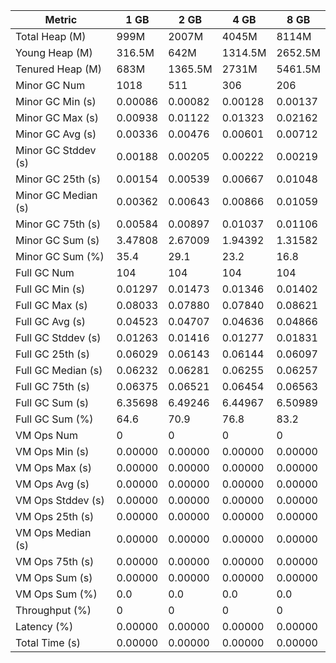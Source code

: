 | Metric | 1 GB | 2 GB | 4 GB | 8 GB |
|------|----|----|----|----|
| Total Heap (M) | 999M | 2007M | 4045M | 8114M |
| Young Heap (M) | 316.5M | 642M | 1314.5M | 2652.5M |
| Tenured Heap (M) | 683M | 1365.5M | 2731M | 5461.5M |
| Minor GC Num | 1018 | 511 | 306 | 206 |
| Minor GC Min (s) | 0.00086 | 0.00082 | 0.00128 | 0.00137 |
| Minor GC Max (s) | 0.00938 | 0.01122 | 0.01323 | 0.02162 |
| Minor GC Avg (s) | 0.00336 | 0.00476 | 0.00601 | 0.00712 |
| Minor GC Stddev (s) | 0.00188 | 0.00205 | 0.00222 | 0.00219 |
| Minor GC 25th (s) | 0.00154 | 0.00539 | 0.00667 | 0.01048 |
| Minor GC Median (s) | 0.00362 | 0.00643 | 0.00866 | 0.01059 |
| Minor GC 75th (s) | 0.00584 | 0.00897 | 0.01037 | 0.01106 |
| Minor GC Sum (s) | 3.47808 | 2.67009 | 1.94392 | 1.31582 |
| Minor GC Sum (%) | 35.4 | 29.1 | 23.2 | 16.8 |
| Full GC Num | 104 | 104 | 104 | 104 |
| Full GC Min (s) | 0.01297 | 0.01473 | 0.01346 | 0.01402 |
| Full GC Max (s) | 0.08033 | 0.07880 | 0.07840 | 0.08621 |
| Full GC Avg (s) | 0.04523 | 0.04707 | 0.04636 | 0.04866 |
| Full GC Stddev (s) | 0.01263 | 0.01416 | 0.01277 | 0.01831 |
| Full GC 25th (s) | 0.06029 | 0.06143 | 0.06144 | 0.06097 |
| Full GC Median (s) | 0.06232 | 0.06281 | 0.06255 | 0.06257 |
| Full GC 75th (s) | 0.06375 | 0.06521 | 0.06454 | 0.06563 |
| Full GC Sum (s) | 6.35698 | 6.49246 | 6.44967 | 6.50989 |
| Full GC Sum (%) | 64.6 | 70.9 | 76.8 | 83.2 |
| VM Ops Num | 0 | 0 | 0 | 0 |
| VM Ops Min (s) | 0.00000 | 0.00000 | 0.00000 | 0.00000 |
| VM Ops Max (s) | 0.00000 | 0.00000 | 0.00000 | 0.00000 |
| VM Ops Avg (s) | 0.00000 | 0.00000 | 0.00000 | 0.00000 |
| VM Ops Stddev (s) | 0.00000 | 0.00000 | 0.00000 | 0.00000 |
| VM Ops 25th (s) | 0.00000 | 0.00000 | 0.00000 | 0.00000 |
| VM Ops Median (s) | 0.00000 | 0.00000 | 0.00000 | 0.00000 |
| VM Ops 75th (s) | 0.00000 | 0.00000 | 0.00000 | 0.00000 |
| VM Ops Sum (s) | 0.00000 | 0.00000 | 0.00000 | 0.00000 |
| VM Ops Sum (%) | 0.0 | 0.0 | 0.0 | 0.0 |
| Throughput (%) | 0 | 0 | 0 | 0 |
| Latency (%) | 0.00000 | 0.00000 | 0.00000 | 0.00000 |
| Total Time (s) | 0.00000 | 0.00000 | 0.00000 | 0.00000 |
